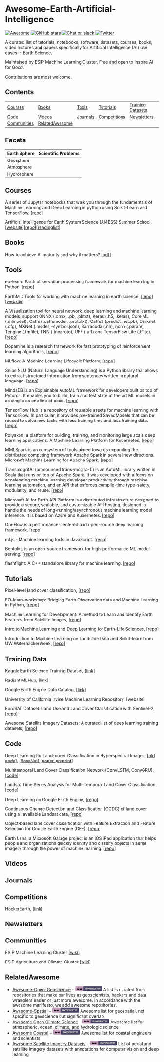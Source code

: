 # Awesome-Earth-Artificial-Intelligence 

[![Awesome](https://awesome.re/badge.svg)](https://awesome.re)  [![GitHub stars](https://img.shields.io/github/stars/ESIPFed/Awesome-Earth-Artificial-Intelligence)](https://github.com/ESIPFed/Awesome-Earth-Artificial-Intelligence/stargazers) [![Chat on slack](https://img.shields.io/badge/slack-join-ff69b4.svg)](https://join.slack.com/share/zt-ht1ax4j4-LZD5cZYO8wDZUVTXhQHAUg) [![Twitter](https://img.shields.io/twitter/url?style=social&url=https%3A%2F%2Fgithub.com%2FESIPFed%2FAwesome-Earth-Artificial-Intelligence)](https://twitter.com/intent/tweet?text=Wow:&url=https%3A%2F%2Fgithub.com%2FESIPFed%2FAwesome-Earth-Artificial-Intelligence)

A curated list of tutorials, notebooks, software, datasets, courses, books, video lectures and papers specifically for Artificial Intelligence (AI) use cases in Earth Science.

Maintained by ESIP Machine Learning Cluster. Free and open to inspire AI for Good.

Contributions are most welcome. 

## Contents


| | | | | |
| - | - | - | - | - |
| [Courses](#courses) | [Books](#books) | [Tools](#tools) | [Tutorials](#tutorials) | [Training Datasets](#traningdata) |
| [Code](#code) | [Videos](#videos) | [Journals](#journals) | [Competitions](#competitions) | [Newsletters](#newsletters) |
| [Communities](#communities) | [RelatedAwesome](#RelatedAwesome) |

## Facets

| Earth Sphere | Scientific Problems |
| - | - |
| Geosphere |  |
| Atmosphere | |
| Hydrosphere | |


## Courses

A series of Jupyter notebooks that walk you through the fundamentals of Machine Learning and Deep Learning in python using Scikit-Learn and TensorFlow. [[repo](https://github.com/ageron/handson-ml)]

Artificial Intelligence for Earth System Science (AI4ESS) Summer School, [[website](https://www2.cisl.ucar.edu/events/summer-school/ai4ess/2020/artificial-intelligence-earth-system-science-ai4ess-summer-school)][[repo](https://github.com/NCAR/ai4ess-hackathon-2020)][[readinglist](https://www2.cisl.ucar.edu/sites/default/files/AI4ESS%20Webpage%20PDF%20Recommended%20Readings.pdf)]

## Books

How to achieve AI maturity and why it matters? [[pdf](https://www.amdocs.com/sites/default/files/filefield_paths/ai-maturity-model-whitepaper.pdf)]

## Tools

eo-learn: Earth observation processing framework for machine learning in Python, [[repo](https://github.com/sentinel-hub/eo-learn)]

EarthML: Tools for working with machine learning in earth science, [[repo](https://github.com/pyviz-topics/EarthML)][[website](http://earthml.holoviz.org/)]

A Visualization tool for neural network, deep learning and machine learning models, support ONNX (.onnx, .pb, .pbtxt), Keras (.h5, .keras), Core ML (.mlmodel), Caffe (.caffemodel, .prototxt), Caffe2 (predict_net.pb), Darknet (.cfg), MXNet (.model, -symbol.json), Barracuda (.nn), ncnn (.param), Tengine (.tmfile), TNN (.tnnproto), UFF (.uff) and TensorFlow Lite (.tflite). [[repo](https://github.com/lutzroeder/netron)]

Dopamine is a research framework for fast prototyping of reinforcement learning algorithms, [[repo](https://github.com/google/dopamine)]

MLflow: A Machine Learning Lifecycle Platform, [[repo](https://github.com/mlflow/mlflow)]

Snips NLU (Natural Language Understanding) is a Python library that allows to extract structured information from sentences written in natural language. [[repo](https://github.com/snipsco/snips-nlu)]

MindsDB is an Explainable AutoML framework for developers built on top of Pytorch. It enables you to build, train and test state of the art ML models in as simple as one line of code. [[repo](https://github.com/mindsdb/mindsdb)]

TensorFlow Hub is a repository of reusable assets for machine learning with TensorFlow. In particular, it provides pre-trained SavedModels that can be reused to solve new tasks with less training time and less training data. [[repo](https://github.com/tensorflow/hub)]

Polyaxon, a platform for building, training, and monitoring large scale deep learning applications. A Machine Learning Platform for Kubernetes. [[repo](https://github.com/polyaxon/polyaxon)]

MMLSpark is an ecosystem of tools aimed towards expanding the distributed computing framework Apache Spark in several new directions. Microsoft Machine Learning for Apache Spark, [[repo](https://github.com/Azure/mmlspark)]

TransmogrifAI (pronounced trăns-mŏgˈrə-fī) is an AutoML library written in Scala that runs on top of Apache Spark. It was developed with a focus on accelerating machine learning developer productivity through machine learning automation, and an API that enforces compile-time type-safety, modularity, and reuse. [[repo](https://github.com/salesforce/TransmogrifAI)]

Microsoft AI for Earth API Platform is a distributed infrastructure designed to provide a secure, scalable, and customizable API hosting, designed to handle the needs of long-running/asynchronous machine learning model inference. It is based on Azure and Kubernetes. [[repo](https://github.com/microsoft/AIforEarth-API-Platform)]

OneFlow is a performance-centered and open-source deep learning framework. [[repo](https://github.com/Oneflow-Inc/oneflow)]

ml.js - Machine learning tools in JavaScript. [[repo](https://github.com/mljs/ml)]

BentoML is an open-source framework for high-performance ML model serving. [[repo](https://github.com/bentoml/BentoML)]

flashflight: A C++ standalone library for machine learning. [[repo](https://github.com/facebookresearch/flashlight)]

## Tutorials

Pixel-level land cover classification, [[repo](https://github.com/Azure/pixel_level_land_classification)]

EO-learn-workshop: Bridging Earth Observation data and Machine Learning in Python, [[repo](https://github.com/sentinel-hub/eo-learn-workshop)]

Machine Learning for Development: A method to Learn and Identify Earth Features from Satellite Images, [[repo](https://github.com/worldbank/ml4dev)]

Intro to Machine Learning and Deep Learning for Earth-Life Sciences, [[repo](https://github.com/Machine-Learning-Tokyo/ELSI-DL-Bootcamp)]

Introduction to Machine Learning on Landslide Data and Scikit-learn from UW WaterhackerWeek, [[repo](https://github.com/waterhackweek/whw2020_machine_learning)]

## Training Data

Kaggle Earth Science Training Dataset, [[link](https://www.kaggle.com/search?q=tag%3A%22earth+science%22+in%3Adatasets)]

Radiant MLHub, [[link](https://www.mlhub.earth/#datasets)]

Google Earth Engine Data Catalog, [[link](https://developers.google.com/earth-engine/datasets/catalog)]

University of California Irvine Machine Learning Repository, [[website](https://archive.ics.uci.edu/ml/index.php)]

EuroSAT Dataset: Land Use and Land Cover Classification with Sentinel-2, [[repo](https://github.com/phelber/EuroSAT)]

Awesome Satellite Imagery Datasets: A curated list of deep learning training datasets, [[repo](https://github.com/chrieke/awesome-satellite-imagery-datasets)]

## Code

Deep Learning for Land-cover Classification in Hyperspectral Images, [[old code](https://github.com/KGPML/Hyperspectral)], [[BassNet](https://github.com/hbutsuak95/BASS-Net)],[[paper-preprint](https://arxiv.org/abs/1612.00144)]

Multitemporal Land Cover Classification Network (ConvLSTM, ConvGRU), [[code](https://github.com/TUM-LMF/MTLCC)]

Landsat Time Series Analysis for Multi-Temporal Land Cover Classification, [[code](https://github.com/agr-ayush/Landsat-Time-Series-Analysis-for-Multi-Temporal-Land-Cover-Classification)] 

Deep Learning on Google Earth Engine, [[repo](https://github.com/ucalyptus/EarthEngine-Deep-Learning)]

Continuous Change Detection and Classification (CCDC) of land cover using all available Landsat data, [[repo](https://github.com/GERSL/CCDC)]

Object-based land cover classification with Feature Extraction and Feature Selection for Google Earth Engine (GEE), [[repo](https://github.com/GERSL/CCDC)]

Earth Lens, a Microsoft Garage project is an iOS iPad application that helps people and organizations quickly identify and classify objects in aerial imagery through the power of machine learning. [[repo](https://github.com/microsoft/Earth-Lens)]


## Videos



## Journals


## Competitions

HackerEarth, [[link](https://www.hackerearth.com/challenges/)]

## Newsletters



## Communities

ESIP Machine Learning Cluster [[wiki](https://wiki.esipfed.org/Machine_Learning)]

ESIP Agriculture and Climate Cluster [[wiki](https://wiki.esipfed.org/Agriculture_and_Climate)]

## RelatedAwesome
- [Awesome-Open-Geoscience](https://github.com/softwareunderground/awesome-open-geoscience) – ![Awesome](media/icon/awesome.png) A list is curated from repositories that make our lives as geoscientists, hackers and data wranglers easier or just more awesome. In accordance with the awesome manifesto, we add awesome repositories.
- [Awesome-Spatial](https://github.com/RoboDonut/awesome-spatial) – ![Awesome](media/icon/awesome.png) Awesome list for geospatial, not specific to geoscience but significant overlap
- [Awesome Open Climate Science](https://github.com/pangeo-data/awesome-open-climate-science) – ![Awesome](media/icon/awesome.png) Awesome list for atmospheric, ocean, climate, and hydrologic science
- [Awesome Coastal](https://github.com/chrisleaman/awesome-coastal) – ![Awesome](media/icon/awesome.png) Awesome list for coastal engineers and scientists
- [Awesome Satellite Imagery Datasets](https://github.com/chrieke/awesome-satellite-imagery-datasets) - ![Awesome](media/icon/awesome.png) List of aerial and satellite imagery datasets with annotations for computer vision and deep learning



  

